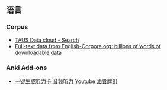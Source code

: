 ## 语言

### Corpus

- [TAUS Data cloud - Search](https://data-app.taus.net/)
- [Full-text data from English-Corpora.org: billions of words of downloadable data](https://www.corpusdata.org/)

### Anki Add-ons

- [一键生成听力卡 音频听力 Youtube 油管牌组](https://www.ankitube.com/)

